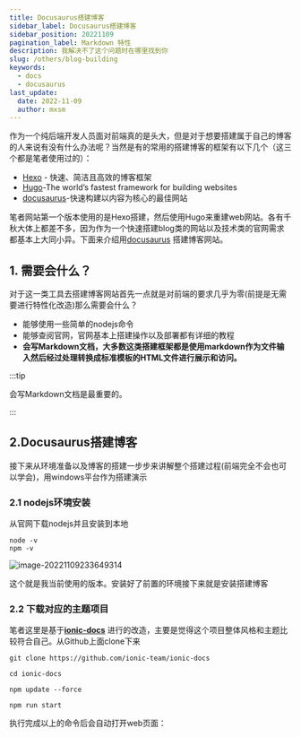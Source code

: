 ```yaml
---
title: Docusaurus搭建博客
sidebar_label: Docusaurus搭建博客
sidebar_position: 20221109
pagination_label: Markdown 特性
description: 我解决不了这个问题时在哪里找到你
slug: /others/blog-building
keywords:
  - docs
  - docusaurus
last_update:
  date: 2022-11-09
  author: mxsm
---
```


作为一个纯后端开发人员面对前端真的是头大，但是对于想要搭建属于自己的博客的人来说有没有什么办法呢？当然是有的常用的搭建博客的框架有以下几个（这三个都是笔者使用过的）：

- [Hexo](https://hexo.io/zh-cn/) - 快速、简洁且高效的博客框架
- [Hugo](https://gohugo.io/)-The world’s fastest framework for building websites
- [docusaurus](https://docusaurus.io/zh-CN/)-快速构建以内容为核心的最佳网站

笔者网站第一个版本使用的是Hexo搭建，然后使用Hugo来重建web网站。各有千秋大体上都差不多，因为作为一个快速搭建blog类的网站以及技术类的官网需求都基本上大同小异。下面来介绍用[docusaurus](https://docusaurus.io/zh-CN/) 搭建博客网站。

## 1. 需要会什么？

对于这一类工具去搭建博客网站首先一点就是对前端的要求几乎为零(前提是无需要进行特性化改造)那么需要会什么？

- 能够使用一些简单的nodejs命令
- 能够查阅官网，官网基本上搭建操作以及部署都有详细的教程
- **会写Markdown文档，大多数这类搭建框架都是使用markdown作为文件输入然后经过处理转换成标准模板的HTML文件进行展示和访问。**

:::tip

会写Markdown文档是最重要的。

:::

## 2.Docusaurus搭建博客

接下来从环境准备以及博客的搭建一步步来讲解整个搭建过程(前端完全不会也可以学会)，用windows平台作为搭建演示

### 2.1 nodejs环境安装

从官网下载nodejs并且安装到本地

```shell
node -v
npm -v
```

![image-20221109233649314](C:\Users\mxsm\AppData\Roaming\Typora\typora-user-images\image-20221109233649314.png)

这个就是我当前使用的版本。安装好了前置的环境接下来就是安装搭建博客

### 2.2 下载对应的主题项目

笔者这里是基于[**ionic-docs**](https://github.com/ionic-team/ionic-docs) 进行的改造，主要是觉得这个项目整体风格和主题比较符合自己。从Github上面clone下来

```shell
git clone https://github.com/ionic-team/ionic-docs

cd ionic-docs

npm update --force

npm run start
```

执行完成以上的命令后会自动打开web页面：



